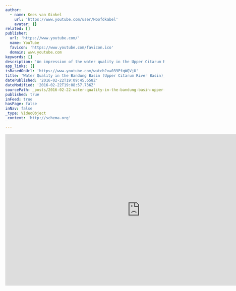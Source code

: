 ```yaml
---
author:
  - name: Kees van Ginkel
    url: 'https://www.youtube.com/user/Hoofdkabel'
    avatar: {}
related: []
publisher:
  url: 'https://www.youtube.com/'
  name: YouTube
  favicon: 'https://www.youtube.com/favicon.ico'
  domain: www.youtube.com
keywords: []
description: 'An impression of the water quality in the Upper Citarum River Basin, West Java, Indonesia. Situation in January-June 2015.'
app_links: []
isBasedOnUrl: 'https://www.youtube.com/watch?v=039PfqWQVjU'
title: 'Water Quality in the Bandung Basin (Upper Citarum River Basin), West Java, Indonesia'
datePublished: '2016-02-22T19:09:45.658Z'
dateModified: '2016-02-22T19:08:57.736Z'
sourcePath: _posts/2016-02-22-water-quality-in-the-bandung-basin-upper-citarum-river-basi.md
published: true
inFeed: true
hasPage: false
inNav: false
_type: VideoObject
_context: 'http://schema.org'

---
```

<iframe src="https://cdn.embedly.com/widgets/media.html?src=https%3A%2F%2Fwww.youtube.com%2Fembed%2F039PfqWQVjU%3Ffeature%3Doembed&amp;url=https%3A%2F%2Fwww.youtube.com%2Fwatch%3Fv%3D039PfqWQVjU&amp;image=https%3A%2F%2Fi.ytimg.com%2Fvi%2F039PfqWQVjU%2Fhqdefault.jpg&amp;key=b7d04c9b404c499eba89ee7072e1c4f7&amp;type=text%2Fhtml&amp;schema=youtube" width="854" height="480" scrolling="no" frameborder="0" allowfullscreen="allowfullscreen" style=""></iframe>